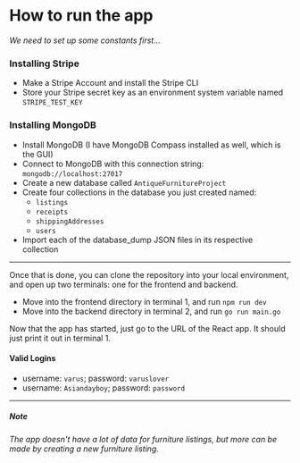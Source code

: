# How to run the app

*We need to set up some constants first...*

### Installing Stripe
- Make a Stripe Account and install the Stripe CLI
- Store your Stripe secret key as an environment system variable named `STRIPE_TEST_KEY`

### Installing MongoDB
- Install MongoDB (I have MongoDB Compass installed as well, which is the GUI)
- Connect to MongoDB with this connection string: `mongodb://localhost:27017`
- Create a new database called `AntiqueFurnitureProject`
- Create four collections in the database you just created named:
    - `listings`
    - `receipts`
    - `shippingAddresses`
    - `users`
- Import each of the database_dump JSON files in its respective collection

___

Once that is done, you can clone the repository into your local environment, and open up two terminals: one for the frontend and backend. 
- Move into the frontend directory in terminal 1, and run `npm run dev`
- Move into the backend directory in terminal 2, and run `go run main.go`

Now that the app has started, just go to the URL of the React app. It should just print it out in terminal 1.


#### Valid Logins
- username: `varus`; password: `varuslover`
- username: `Asiandayboy`; password: `password`



---
##### Note

*The app doesn't have a lot of data for furniture listings, but more can be made by creating a new furniture listing.*